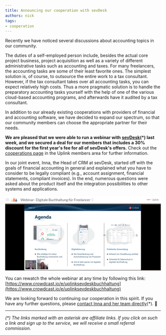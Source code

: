 ```yaml
---
title: Announcing our cooperation with sevDesk
authors: nick
tags:
- cooperation
---
```


Recently we have noticed several discussions about accounting topics in our community.

The duties of a self-employed person include, besides the actual core project business, project acquisition as well as a variety of different administrative tasks such as accounting and taxes. For many freelancers, the accounting tasks are some of their least favorite ones. The simplest solution is, of course, to outsource the entire work to a tax consultant. However, if the tax consultant takes over all accounting tasks, you can expect relatively high costs. Thus a more pragmatic solution is to handle the preparatory accounting tasks yourself with the help of one of the various cloud-based accounting programs, and afterwards have it audited by a tax consultant.

<!--truncate-->

In addition to our already existing cooperations with providers of financial and accounting software, we have decided to expand our spectrum, so that our community members can choose the appropriate partner for their needs.

**We are pleased that we were able to run a webinar with [sevDesk](https://www.awin1.com/awclick.php?gid=361518&mid=15944&awinaffid=733379&linkid=2370618&clickref=)(*) last week, and we secured a deal for our members that includes a 30% discount for the first year's fee for all of sevDesk's offers.** Check out the [cooperations page](https://my.uplink.tech/services/cooperations) in the Uplink members area for further information.

In our joint event, Inna, the Head of CRM at sevDesk, started off with the goals of financial accounting in general and explained what you have to consider to be legally compliant (e.g., account assignment, financial statements, compliant invoices). In the end, numerous questions were asked about the product itself and the integration possibilities to other systems and applications.

![](image.png)

You can rewatch the whole webinar at any time by following this link: [https://www.crowdcast.io/e/uplinksevdeskbuchhaltung](https://www.crowdcast.io/e/uplinksevdeskbuchhaltung)

We are looking forward to continuing our cooperation in this spirit. If you have any further questions, please [contact Inna and her team directly](https://www.awin1.com/awclick.php?gid=361518&mid=15944&awinaffid=733379&linkid=2370618&clickref=)(*). 🤙

---

_(*) The links marked with an asterisk are affiliate links. If you click on such a link and sign up to the service, we will receive a small referral commission._
